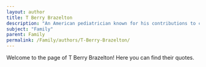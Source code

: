 ```yaml
---
layout: author
title: T Berry Brazelton
description: "An American pediatrician known for his contributions to child development and family pediatrics, Brazelton emphasized the role of family dynamics in child health."
subject: "Family"
parent: Family
permalink: /Family/authors/T-Berry-Brazelton/
---
```


Welcome to the page of T Berry Brazelton! Here you can find their quotes.
